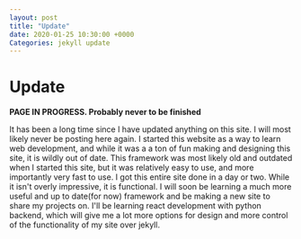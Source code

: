 ```yaml
---
layout: post
title: "Update"
date: 2020-01-25 10:30:00 +0000
Categories: jekyll update
---
```


**Update**
=============================================

**PAGE IN PROGRESS. Probably never to be finished**

It has been a long time since I have updated anything on this site. I will most likely never be posting here again. I started this website as a way to learn web development, and while it was a a ton of fun making and designing this site, it is wildly out of date. This framework was most likely old and outdated when I started this site, but it was relatively easy to use, and more importantly very fast to use. I got this entire site done in a day or two. While it isn't overly impressive, it is functional. I will soon be learning a much more useful and up to date(for now) framework and be making a new site to share my projects on. I'll be learning react development with python backend, which will give me a lot more options for design and more control of the functionality of my site over jekyll. 